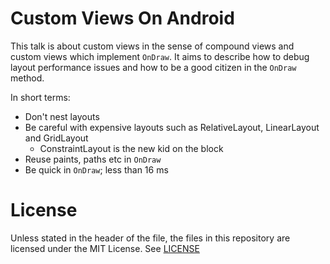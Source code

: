 # Custom Views On Android

This talk is about custom views in the sense of compound views and 
custom views which implement `OnDraw`. It aims to describe how to 
debug layout performance issues and how to be a good citizen in the `OnDraw`
method.

In short terms:

- Don't nest layouts
- Be careful with expensive layouts such as RelativeLayout, LinearLayout and GridLayout
  - ConstraintLayout is the new kid on the block
- Reuse paints, paths etc in `OnDraw`
- Be quick in `OnDraw`; less than 16 ms

# License

Unless stated in the header of the file, the files in this repository are licensed under the MIT License.
See [LICENSE](https://github.com/Cheesebaron/android-layout-perf/blob/master/LICENSE) 

